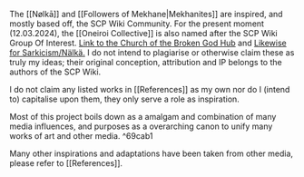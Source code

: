 The [[Nølkā]] and [[Followers of Mekhane|Mekhanites]] are inspired, and mostly based off, the SCP Wiki Community. 
For the present moment (12.03.2024), the [[Oneiroi Collective]] is also named after the SCP Wiki Group Of Interest. 
[Link to the Church of the Broken God Hub](https://scp-wiki.wikidot.com/church-of-the-broken-god-hub) and [Likewise for Sarkicism/Nälkä.](https://scp-wiki.wikidot.com/sarkicism-hub)
I do not intend to plagiarise or otherwise claim these as truly my ideas; their original conception, attribution and IP belongs to the authors of the SCP Wiki.

I do not claim any listed works in [[References]] as my own nor do I (intend to) capitalise upon them, they only serve a role as inspiration.

Most of this project boils down as a amalgam and combination of many media influences, and purposes as a overarching canon to unify many works of art and other media. ^69cab1

Many other inspirations and adaptations have been taken from other media, please refer to [[References]]. 